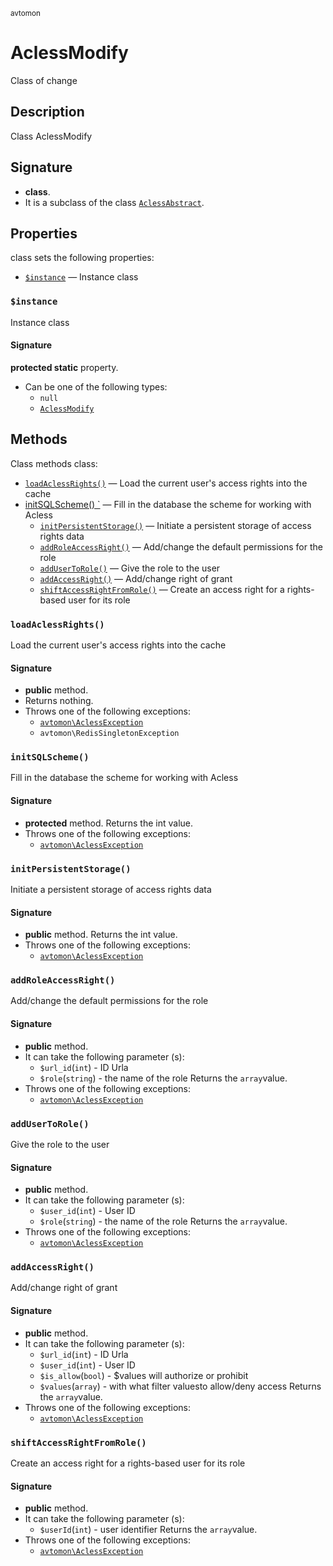 <small> avtomon </small>

AclessModify
============

Class of change

Description
-----------

Class AclessModify

Signature
---------

- **class**.
- It is a subclass of the class [`AclessAbstract`](../avtomon/AclessAbstract.md).

Properties
----------

class sets the following properties:

  - [`$instance`](#$instance) &mdash; Instance class

### `$instance`<a name="instance"> </a>

Instance class

#### Signature

**protected static** property.
- Can be one of the following types:
  - `null`
  - [`AclessModify`](../avtomon/AclessModify.md)

Methods
-------

Class methods class:

  - [`loadAclessRights()`](#loadAclessRights) &mdash; Load the current user's access rights into the cache
- [initSQLScheme() `](#initSQLScheme) &mdash; Fill in the database the scheme for working with Acless
  - [`initPersistentStorage()`](#initPersistentStorage) &mdash; Initiate a persistent storage of access rights data
  - [`addRoleAccessRight()`](#addRoleAccessRight) &mdash; Add/change the default permissions for the role
  - [`addUserToRole()`](#addUserToRole) &mdash; Give the role to the user
  - [`addAccessRight()`](#addAccessRight) &mdash; Add/change right of grant
  - [`shiftAccessRightFromRole()`](#shiftAccessRightFromRole) &mdash; Create an access right for a rights-based user for its role

### `loadAclessRights()`<a name="loadAclessRights"> </a>

Load the current user's access rights into the cache

#### Signature

- **public** method.
- Returns nothing.
- Throws one of the following exceptions:
  - [`avtomon\AclessException`](../avtomon/AclessException.md)
  - `avtomon\RedisSingletonException`

### `initSQLScheme()`<a name="initSQLScheme"> </a>

Fill in the database the scheme for working with Acless

#### Signature

- **protected** method.
Returns the int value.
- Throws one of the following exceptions:
  - [`avtomon\AclessException`](../avtomon/AclessException.md)

### `initPersistentStorage()`<a name="initPersistentStorage"> </a>

Initiate a persistent storage of access rights data

#### Signature

- **public** method.
Returns the int value.
- Throws one of the following exceptions:
  - [`avtomon\AclessException`](../avtomon/AclessException.md)

### `addRoleAccessRight()`<a name="addRoleAccessRight"> </a>

Add/change the default permissions for the role

#### Signature

- **public** method.
- It can take the following parameter (s):
  - `$url_id`(`int`) - ID Urla
  - `$role`(`string`) - the name of the role
Returns the `array`value.
- Throws one of the following exceptions:
  - [`avtomon\AclessException`](../avtomon/AclessException.md)

### `addUserToRole()`<a name="addUserToRole"> </a>

Give the role to the user

#### Signature

- **public** method.
- It can take the following parameter (s):
  - `$user_id`(`int`) - User ID
  - `$role`(`string`) - the name of the role
Returns the `array`value.
- Throws one of the following exceptions:
  - [`avtomon\AclessException`](../avtomon/AclessException.md)

### `addAccessRight()`<a name="addAccessRight"> </a>

Add/change right of grant

#### Signature

- **public** method.
- It can take the following parameter (s):
  - `$url_id`(`int`) - ID Urla
  - `$user_id`(`int`) - User ID
  - `$is_allow`(`bool`) - $values ​​will authorize or prohibit
  - `$values`(`array`) - with what filter values ​​to allow/deny access
Returns the `array`value.
- Throws one of the following exceptions:
  - [`avtomon\AclessException`](../avtomon/AclessException.md)

### `shiftAccessRightFromRole()`<a name="shiftAccessRightFromRole"> </a>

Create an access right for a rights-based user for its role

#### Signature

- **public** method.
- It can take the following parameter (s):
  - `$userId`(`int`) - user identifier
Returns the `array`value.
- Throws one of the following exceptions:
  - [`avtomon\AclessException`](../avtomon/AclessException.md)

